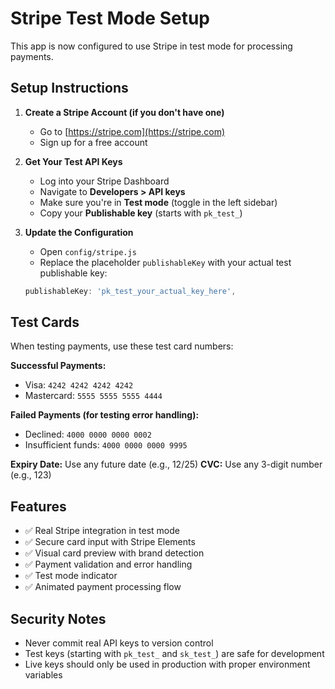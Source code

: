 # Stripe Test Mode Setup

This app is now configured to use Stripe in test mode for processing payments.

## Setup Instructions

1. **Create a Stripe Account (if you don't have one)**
   - Go to [https://stripe.com](https://stripe.com)
   - Sign up for a free account

2. **Get Your Test API Keys**
   - Log into your Stripe Dashboard
   - Navigate to **Developers > API keys**
   - Make sure you're in **Test mode** (toggle in the left sidebar)
   - Copy your **Publishable key** (starts with `pk_test_`)

3. **Update the Configuration**
   - Open `config/stripe.js`
   - Replace the placeholder `publishableKey` with your actual test publishable key:
   ```javascript
   publishableKey: 'pk_test_your_actual_key_here',
   ```

## Test Cards

When testing payments, use these test card numbers:

**Successful Payments:**
- Visa: `4242 4242 4242 4242`
- Mastercard: `5555 5555 5555 4444`

**Failed Payments (for testing error handling):**
- Declined: `4000 0000 0000 0002`
- Insufficient funds: `4000 0000 0000 9995`

**Expiry Date:** Use any future date (e.g., 12/25)
**CVC:** Use any 3-digit number (e.g., 123)

## Features

- ✅ Real Stripe integration in test mode
- ✅ Secure card input with Stripe Elements
- ✅ Visual card preview with brand detection
- ✅ Payment validation and error handling
- ✅ Test mode indicator
- ✅ Animated payment processing flow

## Security Notes

- Never commit real API keys to version control
- Test keys (starting with `pk_test_` and `sk_test_`) are safe for development
- Live keys should only be used in production with proper environment variables

